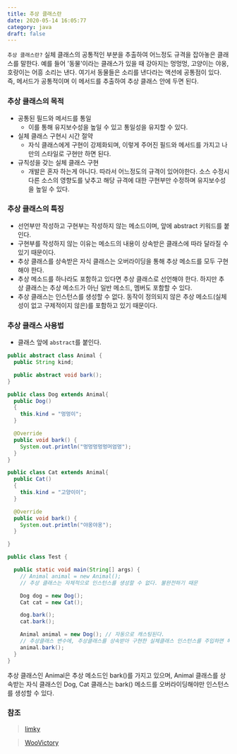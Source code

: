 ```yaml
---
title: 추상 클래스란
date: 2020-05-14 16:05:77
category: java
draft: false
---
```


`추상 클래스란?` 실체 클래스의 공통적인 부분을 추출하여 어느정도 규격을 잡아놓은 클래스를 말한다. 예를 들어 '동물'이라는 클래스가 있을 때 강아지는 멍멍멍, 고양이는 야옹, 호랑이는 어흥 소리는 낸다. 여기서 동물들은 소리를 낸다라는 액션에 공통점이 있다. 즉, 메서드가 공통적이며 이 메서드를 추출하여 추상 클래스 안에 두면 된다.


### 추상 클래스의 목적
- 공통된 필드와 메서드를 통일
  - 이를 통해 유지보수성을 높일 수 있고 통일성을 유지할 수 있다.
- 실체 클래스 구현시 시간 절약
  - 자식 클래스에게 구현이 강제화되며, 이렇게 주어진 필드와 메서드를 가지고 나만의 스타일로 구현만 하면 된다.
- 규칙성을 갖는 실체 클래스 구현
  - 개발은 혼자 하는게 아니다. 따라서 어느정도의 규격이 있어야한다. 소스 수정시 다른 소스의 영향도를 낮추고 해당 규격에 대한 구현부만 수정하며 유지보수성을 높일 수 있다.


### 추상 클래스의 특징
- 선언부만 작성하고 구현부는 작성하지 않는 메소드이며, 앞에 abstract 키워드를 붙인다.
- 구현부를 작성하지 않는 이유는 메소드의 내용이 상속받은 클래스에 따라 달라질 수 있기 때문이다.
- 추상 클래스를 상속받은 자식 클래스는 오버라이딩을 통해 추상 메소드를 모두 구현해야 한다.
- 추상 메소드를 하나라도 포함하고 있다면 추상 클래스로 선언해야 한다. 하지만 추상 클래스는 추상 메소드가 아닌 일반 메소드, 멤버도 포함할 수 있다.
- 추상 클래스는 인스턴스를 생성할 수 없다. 동작이 정의되지 않은 추상 메소드(실체성이 없고 구제적이지 않은)를 포함하고 있기 때문이다.


### 추상 클래스 사용법
- 클래스 앞에 `abstract`를 붙인다.

```java
public abstract class Animal {
  public String kind;

  public abstract void bark();
}
```

```java
public class Dog extends Animal{
  public Dog()
  {
    this.kind = "멍멍이";
  }

  @Override
  public void bark() {
    System.out.println("멍멍멍멍멍머엄멍");
  }
}

```

```java
public class Cat extends Animal{
  public Cat()
  {
    this.kind = "고양이이";
  }

  @Override
  public void bark() {
    System.out.println("야옹야옹");
  }

}
```

```java
public class Test {

  public static void main(String[] args) {
    // Animal animal = new Animal();
    // 추상 클래스는 자체적으로 인스턴스를 생성할 수 없다. 불완전하기 때문

    Dog dog = new Dog();
    Cat cat = new Cat();

    dog.bark();
    cat.bark();

    Animal animal = new Dog(); // 자동으로 캐스팅된다.
	// 추상클래스 변수에, 추상클래스를 상속받아 구현한 실체클래스 인스턴스를 주입하면 해당 추상클래스 변수는 자동 타입변환을 발생시켜 실체클래스 인스턴스처럼 사용할 수 있다. 이를 타입의 다형성이라고 한다.
	animal.bark();
  }
}
```
추상 클래스인 Animal은 추상 메소드인 bark()를 가지고 있으며, Animal 클래스를 상속받는 자식 클래스인 Dog, Cat 클래스는 bark() 메소드를 오버라이딩해야만 인스턴스를 생성할 수 있다.


### 참조
> [limky](https://limkydev.tistory.com/188)

> [WooVictory](https://github.com/WooVictory/Ready-For-Tech-Interview/blob/master/Java/%5BJava%5D%20%EC%B6%94%EC%83%81%20%ED%81%B4%EB%9E%98%EC%8A%A4.md)
